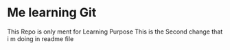 # Me learning Git
This Repo is only ment for Learning Purpose
This is the Second change that i m doing in readme file
